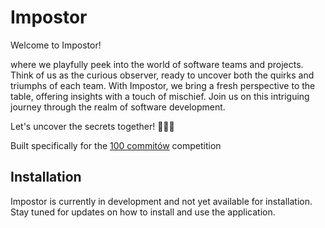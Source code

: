 # Impostor


Welcome to Impostor!

where we playfully peek into the world of software teams 
and projects. Think of us as the curious observer, ready to uncover both the 
quirks and triumphs of each team. With Impostor, we bring a fresh perspective
to the table, offering insights with a touch of mischief. Join us on this
intriguing journey through the realm of software development.

Let's uncover the secrets together! 🎩🕵️‍♂️

Built specifically for the [100 commitów](https://100commitow.pl/) competition



## Installation

Impostor is currently in development and not yet available for installation. 
Stay tuned for updates on how to install and use the application.
